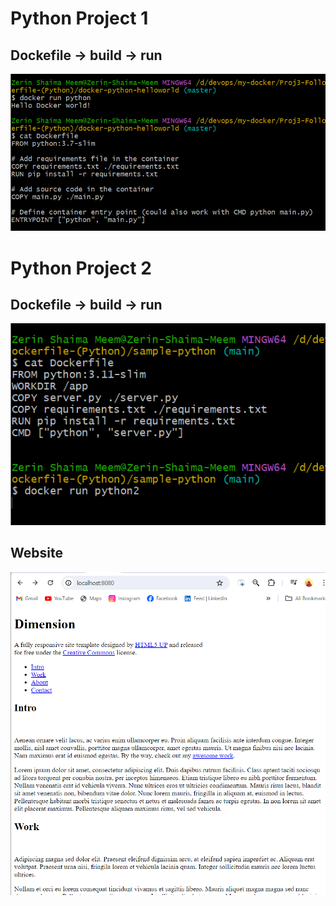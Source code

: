 <h1>Python Project 1</h1>
<p align="center">
  <h2>Dockefile -> build -> run</h2>
  <img width="600px" src="proj3/1.png" />
</p>

<h1>Python Project 2</h1>
<p align="center">
  <h2>Dockefile -> build -> run</h2>
  <img width="600px" src="proj3/2.png" />
  <h2>Website</h2>
  <img src="proj3/3.png"/>
</p>
